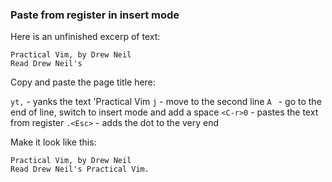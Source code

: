 ### Paste from register in insert mode

Here is an unfinished excerp of text:

```text
Practical Vim, by Drew Neil
Read Drew Neil's
```

Copy and paste the page title here:

`yt,` - yanks the text 'Practical Vim
`j` - move to the second line
`A ` - go to the end of line, switch to insert mode and add a space
`<C-r>0` - pastes the text from register
`.<Esc>` - adds the dot to the very end

Make it look like this:

```text
Practical Vim, by Drew Neil
Read Drew Neil's Practical Vim.
```
